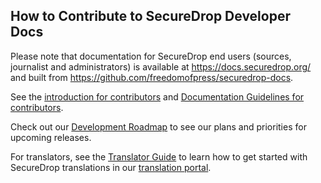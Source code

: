 ## How to Contribute to SecureDrop Developer Docs

Please note that documentation for SecureDrop end users (sources, journalist and administrators) is available at https://docs.securedrop.org/ and built from https://github.com/freedomofpress/securedrop-docs.

See the [introduction for contributors](https://developers.securedrop.org/en/latest/development/contributing.html) and [Documentation Guidelines for contributors](https://developers.securedrop.org/en/latest/development/documentation_guidelines.html).

Check out our [Development Roadmap](https://github.com/freedomofpress/securedrop/wiki/Development-Roadmap) to see our plans and priorities for upcoming releases.

For translators, see the [Translator Guide](https://developers.securedrop.org/en/latest/development/translations.html) to learn how to get started with SecureDrop translations in our [translation portal](https://weblate.securedrop.org/).